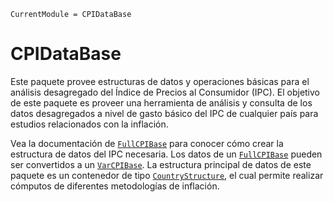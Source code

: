 ```@meta
CurrentModule = CPIDataBase
```

# CPIDataBase

Este paquete provee estructuras de datos y operaciones básicas para el análisis desagregado del Índice de Precios al Consumidor (IPC). El objetivo de este paquete es proveer una herramienta de análisis y consulta de los datos desagregados a nivel de gasto básico del IPC de cualquier país para estudios relacionados con la inflación.

Vea la documentación de [`FullCPIBase`](@ref) para conocer cómo crear la estructura de datos del IPC necesaria. Los datos de un [`FullCPIBase`](@ref) pueden ser convertidos a un [`VarCPIBase`](@ref). La estructura principal de datos de este paquete es un contenedor de tipo [`CountryStructure`](@ref), el cual permite realizar cómputos de diferentes metodologías de inflación. 
